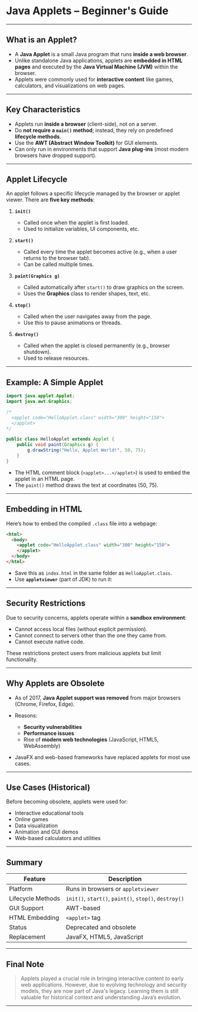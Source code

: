 
# Java Applets – Beginner's Guide

---

## What is an Applet?

- A **Java Applet** is a small Java program that runs **inside a web browser**.
- Unlike standalone Java applications, applets are **embedded in HTML pages** and executed by the **Java Virtual Machine (JVM)** within the browser.
- Applets were commonly used for **interactive content** like games, calculators, and visualizations on web pages.

---

## Key Characteristics

- Applets run **inside a browser** (client-side), not on a server.
- Do **not require a `main()` method**; instead, they rely on predefined **lifecycle methods**.
- Use the **AWT (Abstract Window Toolkit)** for GUI elements.
- Can only run in environments that support **Java plug-ins** (most modern browsers have dropped support).

---

## Applet Lifecycle

An applet follows a specific lifecycle managed by the browser or applet viewer. There are **five key methods**:

1. **`init()`**
   - Called once when the applet is first loaded.
   - Used to initialize variables, UI components, etc.

2. **`start()`**
   - Called every time the applet becomes active (e.g., when a user returns to the browser tab).
   - Can be called multiple times.

3. **`paint(Graphics g)`**
   - Called automatically after `start()` to draw graphics on the screen.
   - Uses the **Graphics** class to render shapes, text, etc.

4. **`stop()`**
   - Called when the user navigates away from the page.
   - Use this to pause animations or threads.

5. **`destroy()`**
   - Called when the applet is closed permanently (e.g., browser shutdown).
   - Used to release resources.

---

## Example: A Simple Applet

```java
import java.applet.Applet;
import java.awt.Graphics;

/*
  <applet code="HelloApplet.class" width="300" height="150">
  </applet>
*/

public class HelloApplet extends Applet {
    public void paint(Graphics g) {
        g.drawString("Hello, Applet World!", 50, 75);
    }
}
````

* The HTML comment block (`<applet>...</applet>`) is used to embed the applet in an HTML page.
* The `paint()` method draws the text at coordinates (50, 75).

---

## Embedding in HTML

Here’s how to embed the compiled `.class` file into a webpage:

```html
<html>
  <body>
    <applet code="HelloApplet.class" width="300" height="150">
    </applet>
  </body>
</html>
```

* Save this as `index.html` in the same folder as `HelloApplet.class`.
* Use **`appletviewer`** (part of JDK) to run it:

---

## Security Restrictions

Due to security concerns, applets operate within a **sandbox environment**:

* Cannot access local files (without explicit permission).
* Cannot connect to servers other than the one they came from.
* Cannot execute native code.

These restrictions protect users from malicious applets but limit functionality.

---

## Why Applets are Obsolete

* As of 2017, **Java Applet support was removed** from major browsers (Chrome, Firefox, Edge).
* Reasons:

  * **Security vulnerabilities**
  * **Performance issues**
  * Rise of **modern web technologies** (JavaScript, HTML5, WebAssembly)
* JavaFX and web-based frameworks have replaced applets for most use cases.

---

## Use Cases (Historical)

Before becoming obsolete, applets were used for:

* Interactive educational tools
* Online games
* Data visualization
* Animation and GUI demos
* Web-based calculators and utilities

---

## Summary

| Feature           | Description                                           |
| ----------------- | ----------------------------------------------------- |
| Platform          | Runs in browsers or `appletviewer`                    |
| Lifecycle Methods | `init()`, `start()`, `paint()`, `stop()`, `destroy()` |
| GUI Support       | AWT-based                                             |
| HTML Embedding    | `<applet>` tag                                        |
| Status            | Deprecated and obsolete                               |
| Replacement       | JavaFX, HTML5, JavaScript                             |

---

## Final Note

> Applets played a crucial role in bringing interactive content to early web applications. However, due to evolving technology and security models, they are now part of Java's legacy. Learning them is still valuable for historical context and understanding Java’s evolution.

---

